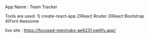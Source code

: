 App Name : Team Tracker

Tools are used: 1) create-react-app
                2)React Router
                3)React Bootstrap
                4)Font Awesome
                
                
live site : https://focused-meninsky-ae6231.netlify.app/                
